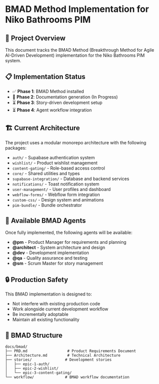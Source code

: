 # BMAD Method Implementation for Niko Bathrooms PIM

## 🎯 Project Overview

This document tracks the BMAD Method (Breakthrough Method for Agile AI-Driven Development) implementation for the Niko Bathrooms PIM system.

## 📋 Implementation Status

- ✅ **Phase 1**: BMAD Method installed
- 🔄 **Phase 2**: Documentation generation (In Progress)
- ⏳ **Phase 3**: Story-driven development setup
- ⏳ **Phase 4**: Agent workflow integration

## 🏗️ Current Architecture

The project uses a modular monorepo architecture with the following packages:
- `auth/` - Supabase authentication system
- `wishlist/` - Product wishlist management  
- `content-gating/` - Role-based access control
- `core/` - Shared utilities and types
- `supabase-integration/` - Database and backend services
- `notifications/` - Toast notification system
- `user-management/` - User profiles and dashboard
- `webflow-forms/` - Webflow form integration
- `custom-css/` - Design system and animations
- `pim-bundle/` - Bundle orchestrator

## 🤖 Available BMAD Agents

Once fully implemented, the following agents will be available:
- **@pm** - Product Manager for requirements and planning
- **@architect** - System architecture and design
- **@dev** - Development implementation
- **@qa** - Quality assurance and testing
- **@sm** - Scrum Master for story management

## 🔒 Production Safety

This BMAD implementation is designed to:
- Not interfere with existing production code
- Work alongside current development workflow
- Be incrementally adoptable
- Maintain all existing functionality

## 📁 BMAD Structure

```
docs/bmad/
├── PRD.md                  # Product Requirements Document
├── Architecture.md         # Technical Architecture
├── stories/               # Development stories
│   ├── epic-1-auth/
│   ├── epic-2-wishlist/
│   └── epic-3-content-gating/
└── workflow/              # BMAD workflow documentation
```

